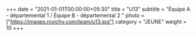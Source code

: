 +++
date = "2021-01-01T00:00:00+05:30"
title = "U13"
subtitle = "Équipe A - départemental 1 / Équipe B - départemental 2 "
photo = ["https://images.rcvichy.com/team/u13.jpg"]
category = "JEUNE"
weight = 10
+++ 


